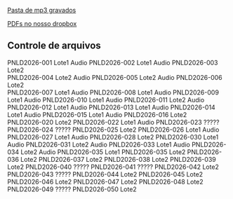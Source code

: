 [Pasta de mp3 gravados](https://drive.google.com/drive/folders/16ckcKdK5DUIL6lDtOeobPPkq8Qu--hCe)

[PDFs no nosso dropbox](https://www.dropbox.com/home/EDITAIS/PNLD/2026_INFANTIL/PRODUCAO_EDITORIAL/AUDIO)

Controle de arquivos
--------------------

PNLD2026-001	Lote1 	 Audio
PNLD2026-002	Lote1 	 Audio
PNLD2026-003	Lote2 	
PNLD2026-004	Lote2 	 Audio
PNLD2026-005	Lote2 	 Audio
PNLD2026-006	Lote2 	
PNLD2026-007	Lote1 	 Audio
PNLD2026-008	Lote1 	 Audio
PNLD2026-009	Lote1 	 Audio
PNLD2026-010	Lote1 	 Audio
PNLD2026-011	Lote2 	 Audio
PNLD2026-012	Lote1 	 Audio
PNLD2026-013	Lote1 	 Audio
PNLD2026-014	Lote1 	 Audio
PNLD2026-015	Lote1 	 Audio
PNLD2026-016	Lote2    
PNLD2026-020	Lote2
PNLD2026-022	Lote1 	 Audio
PNLD2026-023	?????
PNLD2026-024	?????
PNLD2026-025	Lote2
PNLD2026-026	Lote1 	 Audio
PNLD2026-027	Lote1    Audio
PNLD2026-028	Lote2
PNLD2026-030	Lote1    Audio
PNLD2026-031	Lote2    Audio
PNLD2026-033	Lote1    Audio
PNLD2026-034	Lote2    Audio
PNLD2026-035	Lote1
PNLD2026-035	Lote2
PNLD2026-036	Lote2
PNLD2026-037	Lote2
PNLD2026-038	Lote2
PNLD2026-039	Lote2
PNLD2026-040	?????
PNLD2026-041	?????
PNLD2026-042	Lote2
PNLD2026-043	?????
PNLD2026-044	Lote2
PNLD2026-045	Lote2
PNLD2026-046	Lote2
PNLD2026-047	Lote2
PNLD2026-048	Lote2
PNLD2026-049	?????
PNLD2026-050	Lote2



